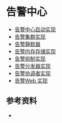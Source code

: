 <!-- ---
title: 告警中心
date: 2020-03-01 14:55:18
category: showcode, prometheus, alertmanager
--- -->

# 告警中心

* [告警中心启动实现](/prometheus/alertmanager/alertmanager_main.md)
* [告警集群实现](/prometheus/alertmanager/alertmanager_cluster.md)
* [告警静默器](/prometheus/alertmanager/alertmanager_silence.md)
* [告警内存存储实现](/prometheus/alertmanager/alertmanager_memalerts.md)
* [告警抑制实现](/prometheus/alertmanager/alertmanager_inhibitor.md)
* [告警分发器实现](/prometheus/alertmanager/alertmanager_dispatch.md)
* [告警协调者实现](/prometheus/alertmanager/alertmanager_coordinator.md)
* [告警Web 实现](/prometheus/alertmanager/alertmanager_web.md)


## 参考资料

- 